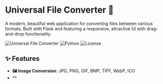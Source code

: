 # Universal File Converter 🔄

A modern, beautiful web application for converting files between various formats. Built with Flask and featuring a responsive, attractive UI with drag-and-drop functionality.

![Universal File Converter](https://img.shields.io/badge/Flask-2.3.3-blue) ![Python](https://img.shields.io/badge/Python-3.8+-green) ![License](https://img.shields.io/badge/License-MIT-yellow)

## ✨ Features

- **🖼️ Image Conversion**: JPG, PNG, GIF, BMP, TIFF, WebP, ICO
- **